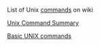 List of Unix [commands](http://en.wikipedia.org/wiki/List_of_Unix_commands) on wiki

[Unix Command Summary](http://www.math.utah.edu/computing/unix/unix-commands.html#ls)

[Basic UNIX commands](http://mally.stanford.edu/~sr/computing/basic-unix.html)
